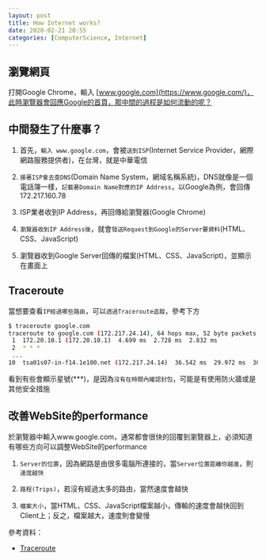 ```yaml
---
layout: post    
title: How Internet works?
date: 2020-02-21 20:55
categories: [ComputerScience, Internet]
---
```


## 瀏覽網頁

打開Google Chrome，輸入 [www.google.com](https://www.google.com/)，此時瀏覽器會回應Google的首頁，那中間的過程是如何流動的呢？

## 中間發生了什麼事？

1. 首先，`輸入 www.google.com`，會被`送到ISP`(Internet Service Provider，網際網路服務提供者)，在台灣，就是中華電信

2. `接著ISP會去查DNS`(Domain Name System，網域名稱系統)，DNS就像是一個電話簿一樣，`記載著Domain Name對應的IP Address`，以Google為例，會回傳172.217.160.78

3. ISP業者收到IP Address，再回傳給瀏覽器(Google Chrome)

4. `瀏覽器收到IP Address後`，就會`發送Request到Google的Server要資料`(HTML、CSS、JavaScript)

5. 瀏覽器收到Google Server回傳的檔案(HTML、CSS、JavaScript)，並顯示在畫面上

## Traceroute

當想要查看`IP經過哪些路由`，可以`透過Traceroute追蹤`，參考下方

```bash
$ traceroute google.com
traceroute to google.com (172.217.24.14), 64 hops max, 52 byte packets
 1  172.20.10.1 (172.20.10.1)  4.699 ms  2.728 ms  2.832 ms
 2  * * *
 ...
10  tsa01s07-in-f14.1e100.net (172.217.24.14)  36.542 ms  29.972 ms  30.579 ms
 ```

看到有些會顯示星號(***)，是因為`沒有在時間內確認封包`，可能是有使用防火牆或是其他安全措施

## 改善WebSite的performance

於瀏覽器中輸入www.google.com，通常都會很快的回覆到瀏覽器上，必須知道有哪些方向可以調整WebSite的performance

1. `Server的位置`，因為網路是由很多電腦所連接的，當`Server位置距離你越進`，則`速度越快`

2. `路程(Trips)`，若沒有經過太多的路由，當然速度會越快

3. `檔案大小`，當HTML、CSS、JavaScript檔案越小，傳輸的速度會越快回到Client上；反之，檔案越大，速度則會變慢


參考資料：

- [Traceroute](https://zh.wikipedia.org/wiki/Traceroute)
